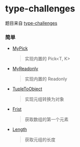# type-challenges

题目来自
[type-challenges](https://github.com/type-challenges/type-challenges/blob/master/README.zh-CN.md)

### 简单

- [MyPick](https://github.com/zhousibao/typeScript/blob/master/src/study/MyPick.ts)

  > 实现内置的 Pick<T, K>

- [MyReadonly](https://github.com/zhousibao/typeScript/blob/master/src/study/MyReadonly.ts)

  > 实现内置的 Readonly<T>

- [TupleToObject](https://github.com/zhousibao/typeScript/blob/master/src/study/TupleToObject.ts)

  > 实现元组转换为对象

- [Frist](https://github.com/zhousibao/typeScript/blob/master/src/study/First.ts)

  > 获取数组的第一个元素

- [Length](https://github.com/zhousibao/typeScript/blob/master/src/study/Length.ts)

  > 获取元组的长度
